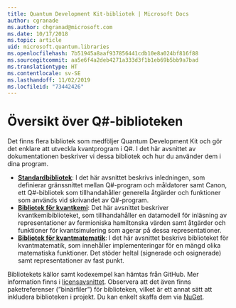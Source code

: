 ```yaml
---
title: Quantum Development Kit-bibliotek | Microsoft Docs
author: cgranade
ms.author: chgranad@microsoft.com
ms.date: 10/17/2018
ms.topic: article
uid: microsoft.quantum.libraries
ms.openlocfilehash: 7b51945a8aaf937856441cdb10e8a024bf816f88
ms.sourcegitcommit: aa5e6f4a2deb4271a333d3f1b1eb69b5bb9a7bad
ms.translationtype: HT
ms.contentlocale: sv-SE
ms.lasthandoff: 11/02/2019
ms.locfileid: "73442426"
---
```

# <a name="overview-of-q-libraries"></a>Översikt över Q#-biblioteken
Det finns flera bibliotek som medföljer Quantum Development Kit och gör det enklare att utveckla kvantprogram i Q#.
I det här avsnittet av dokumentationen beskriver vi dessa bibliotek och hur du använder dem i dina program.

- [**Standardbibliotek**](xref:microsoft.quantum.libraries.standard.intro): I det här avsnittet beskrivs inledningen, som definierar gränssnittet mellan Q#-program och måldatorer samt Canon, ett Q#-bibliotek som tillhandahåller generella åtgärder och funktioner som används vid skrivandet av Q#-program.
- [**Bibliotek för kvantkemi**](xref:microsoft.quantum.chemistry.concepts.intro): Det här avsnittet beskriver kvantkemibiblioteket, som tillhandahåller en datamodell för inläsning av representationer av fermioniska hamiltonska värden samt åtgärder och funktioner för kvantsimulering som agerar på dessa representationer.
- [**Bibliotek för kvantmatematik**](xref:microsoft.quantum.numerics.intro): I det här avsnittet beskrivs biblioteket för kvantmatematik, som innehåller implementeringar för en mängd olika matematiska funktioner. Det stöder heltal (signerade och osignerade) samt representationer av fast punkt.

Bibliotekets källor samt kodexempel kan hämtas från GitHub. Mer information finns i [licensavsnittet](xref:microsoft.quantum.libraries.licensing). Observera att det även finns paketreferenser (”binärfiler”) för biblioteken, vilket är ett annat sätt att inkludera biblioteken i projekt. Du kan enkelt skaffa dem via [NuGet](https://nuget.org).  